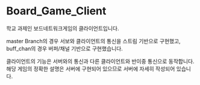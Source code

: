 # Board_Game_Client
학교 과제인 보드네트워크게임의 클라이언트입니다.

master Branch의 경우 서보와 클라이언트의 통신을 스트림 기반으로 구현했고, buff_chan의 경우 버퍼/채널 기반으로 구현했습니다.

클라이언트의 기능은 서버와의 통신과 다른 클라이언트와 반이중 통신으로 동작합니다. 해당 게임의 정확한 설명은 서버에 구현되어 있으므로 서버에 자세히 작성되어 있습니다.
